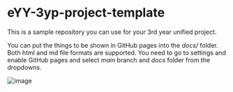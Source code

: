 
# eYY-3yp-project-template

This is a sample repository you can use for your 3rd year unified project.

You can put the things to be shown in GitHub pages into the _docs/_ folder. Both html and md file formats are supported. You need to go to settings and enable GitHub pages and select _main_ branch and _docs_ folder from the dropdowns.

![image](https://user-images.githubusercontent.com/11540782/98789936-028d3600-2429-11eb-84be-aaba665fdc75.png)
